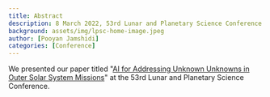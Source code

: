 ```yaml
---
title: Abstract
description: 8 March 2022, 53rd Lunar and Planetary Science Conference
background: assets/img/lpsc-home-image.jpeg
author: [Pooyan Jamshidi]
categories: [Conference]
---
```


We presented our paper titled "[AI for Addressing Unknown Unknowns in Outer Solar System Missions](https://www.hou.usra.edu/meetings/lpsc2022/pdf/2734.pdf)" at the 53rd Lunar and Planetary Science Conference.

